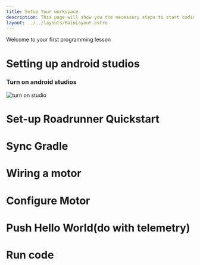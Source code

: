 ```yaml
---
title: Setup Your workspace
description: This page will show you the necessary steps to start coding your FTC robot.
layout: ../../layouts/MainLayout.astro
---
```

Welcome to your first programming lesson
# Setting up android studios
### Turn on android studios
![turn on studio](https://i.ibb.co/mbbywMk/windows-Shortcut.png)

# Set-up Roadrunner Quickstart
# Sync Gradle
# Wiring a motor
# Configure Motor
# Push Hello World(do with telemetry)
# Run code
